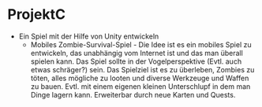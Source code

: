 # ProjektC
  
* Ein Spiel mit der Hilfe von Unity entwickeln
  * Mobiles Zombie-Survival-Spiel - Die Idee ist es ein mobiles Spiel zu entwickeln, das unabhängig vom Internet ist und das man überall spielen kann. Das Spiel sollte in der Vogelperspektive (Evtl. auch etwas schräger?) sein. Das Spielziel ist es zu überleben, Zombies zu töten, alles mögliche zu looten und diverse Werkzeuge und Waffen zu bauen. Evtl. mit einem eigenen kleinen Unterschlupf in dem man Dinge lagern kann. Erweiterbar durch neue Karten und Quests.

